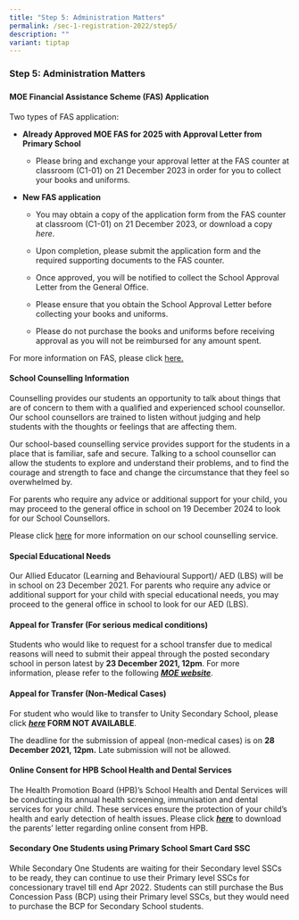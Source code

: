 ```yaml
---
title: "Step 5: Administration Matters"
permalink: /sec-1-registration-2022/step5/
description: ""
variant: tiptap
---
```

<h3>Step 5: Administration Matters</h3>
<h3></h3>
<h4>MOE Financial Assistance Scheme (FAS) Application</h4>
<p>Two types of FAS application:</p>
<ul>
<li>
<p><strong>Already Approved MOE FAS for 2025 with Approval Letter from Primary School</strong>
</p>
<ul>
<li>
<p>Please bring and exchange your approval letter at the FAS counter at classroom
(C1-01) on 21 December 2023 in order for you to collect your books and
uniforms.</p>
</li>
</ul>
</li>
<li>
<p><strong>New FAS application&nbsp;</strong>
</p>
<ul>
<li>
<p>You may obtain a copy of the application form from the FAS counter at
classroom (C1-01) on 21 December 2023, or download a copy <em>here</em>.&nbsp;</p>
</li>
<li>
<p>Upon completion, please submit the application form and the required supporting
documents to the FAS counter.&nbsp;</p>
</li>
<li>
<p>Once approved, you will be notified to collect the School Approval Letter
from the General Office.&nbsp;</p>
</li>
<li>
<p>Please ensure that you obtain the School Approval Letter before collecting
your books and uniforms.</p>
</li>
<li>
<p>Please do not purchase the books and uniforms before receiving approval
as you will not be reimbursed for any amount spent.</p>
</li>
</ul>
</li>
</ul>
<p>For more information on FAS, please click <a href="https://www.unitysec.moe.edu.sg/unity-partners/Parents/fas/" rel="noopener nofollow" target="_blank">here.</a>
</p>
<h4>School Counselling Information</h4>
<p>Counselling provides our students an opportunity to talk about things
that are of concern to them with a qualified and experienced school counsellor.
Our school counsellors are trained to listen without judging and help students
with the thoughts or feelings that are affecting them.&nbsp;</p>
<p>Our school-based counselling service provides support for the students
in a place that is familiar, safe and secure. Talking to a school counsellor
can allow the students to explore and understand their problems, and to
find the courage and strength to face and change the circumstance that
they feel so overwhelmed by.&nbsp;</p>
<p>For parents who require any advice or additional support for your child,
you may proceed to the general office in school on 19 December 2024 to
look for our School Counsellors.</p>
<p>Please click&nbsp;<a href="https://www.unitysec.moe.edu.sg/students/Students-Resources/counselling/" rel="noopener nofollow" target="_blank">here</a>&nbsp;for
more information on our school counselling service.</p>
<h4>Special Educational Needs</h4>
<p>Our Allied Educator (Learning and Behavioural Support)/ AED (LBS) will
be in school on 23 December 2021. For parents who require any advice or
additional support for your child with special educational needs, you may
proceed to the general office in school to look for our AED (LBS).</p>
<h4>Appeal for Transfer (For serious medical conditions)</h4>
<p>Students who would like to request for a school transfer due to medical
reasons will need to submit their appeal through the posted secondary school
in person latest by&nbsp;<strong>23 December 2021, 12pm</strong>. For more
information,&nbsp;please refer to the following&nbsp;<strong><em><a href="https://www.moe.gov.sg/secondary/s1-posting/results/appeal-for-school-transfer" rel="noopener noreferrer nofollow" target="_blank">MOE website</a></em></strong>.</p>
<h4>Appeal for Transfer (Non-Medical Cases)</h4>
<p>For student who would like to transfer to Unity Secondary School, please
click&nbsp;<strong><em><a href="https://form.gov.sg/#!/61bf2c4c2ec457001253e117" rel="noopener noreferrer nofollow" target="_blank">here</a></em> FORM NOT AVAILABLE</strong>.</p>
<p>The deadline for the submission of appeal (non-medical cases) is on&nbsp;<strong>28 December 2021, 12pm.</strong>&nbsp;Late
submission will not be allowed.</p>
<h4>Online Consent for HPB School Health and Dental Services</h4>
<p>The Health Promotion Board (HPB)’s School Health and Dental Services will
be conducting its annual health screening, immunisation and dental services
for your child. These services ensure the protection of your child’s health
and early detection of health issues. Please click&nbsp;<strong><em><a href="/files/HPB%20letter.pdf" rel="noopener noreferrer nofollow" target="_blank">here</a></em></strong>&nbsp;to
download the parents’ letter regarding online consent from HPB.</p>
<h4>Secondary One Students using Primary School Smart Card SSC</h4>
<p>While Secondary One Students are waiting for their Secondary level SSCs
to be ready,&nbsp;they can continue to use their Primary level SSCs for
concessionary travel till end Apr 2022. Students can still purchase the
Bus Concession Pass (BCP) using their Primary level SSCs, but they would
need to purchase the BCP for Secondary School students.
<br>
<br>
<br>
</p>
<p></p>
<p></p>